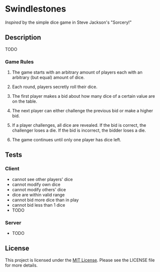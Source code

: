 # Swindlestones

_Inspired_ by the simple dice game in Steve Jackson's "Sorcery!"

## Description

TODO

### Game Rules

1. The game starts with an arbitrary amount of players each with an arbitrary (but equal) amount of dice.

1. Each round, players secretly roll their dice.

1. The first player makes a bid about how many dice of a certain value are on the table.

1. The next player can either challenge the previous bid or make a higher bid.

1. If a player challenges, all dice are revealed. If the bid is correct, the challenger loses a die. If the bid is incorrect, the bidder loses a die.

1. The game continues until only one player has dice left.

## Tests

### Client

- cannot see other players' dice
- cannot modify own dice
- cannot modify others' dice
- dice are within valid range
- cannot bid more dice than in play
- cannot bid less than 1 dice
- TODO

### Server

- TODO

## License

This project is licensed under the [MIT License](https://opensource.org/licenses/MIT). Please see the LICENSE file for more details.
